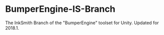 # BumperEngine-IS-Branch
The InkSmith Branch of the "BumperEngine" toolset for Unity. Updated for 2018.1.
